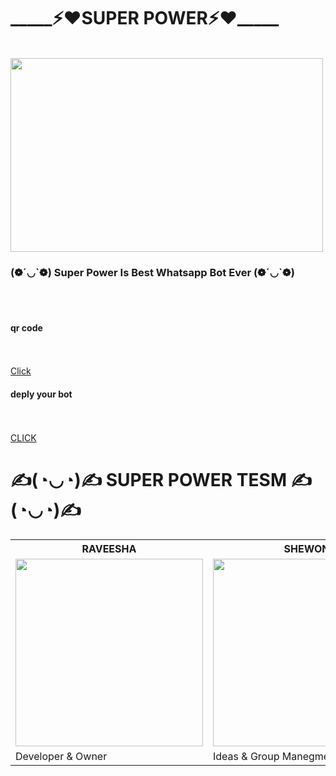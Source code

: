 <h1>_____⚡❤SUPER POWER⚡❤_____</h1><br><img src="https://i.ibb.co/6HqBvR3/20220116-154214.jpg"height=310 width=500><br>
<h3>(❁´◡`❁) Super Power Is Best Whatsapp Bot Ever (❁´◡`❁)</h3><br><br>



<h4>qr code</h4><br><br><div align="left"><a href="https://replit.com/@raveeshaShamind/SUPERPOWER?v=1">Click</a>
<h4>deply your bot</h4><br><br><div align="left"><a href="https://dashboard.heroku.com/new?template=https://github.com/raveesha24shaminda/super-power">CLICK</a>



<h1>    ✍(◔◡◔)✍ SUPER POWER TESM ✍(◔◡◔)✍</h1><table><tr><th> RAVEESHA</th><th> SHEWON</th></tr><tr><td><img src="https://i.ibb.co/FHFSxcP/IMG-20220219-WA0042.jpg"height=300 width=300></td><td><img src="https://i.ibb.co/3spMBT9/IMG-20210417-173918.jpg"height=300 width=300></td></tr><tr><td>Developer & Owner</td><td>Ideas & Group Manegment</td>
